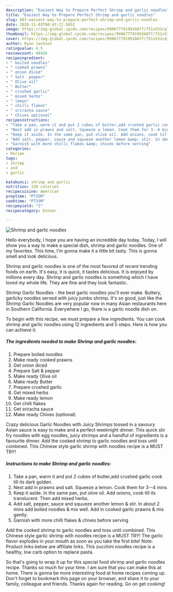 ```yaml
---
description: "Easiest Way to Prepare Perfect Shrimp and garlic noodles"
title: "Easiest Way to Prepare Perfect Shrimp and garlic noodles"
slug: 807-easiest-way-to-prepare-perfect-shrimp-and-garlic-noodles
date: 2020-11-03T00:43:21.585Z
image: https://img-global.cpcdn.com/recipes/990677791991b07f/751x532cq70/shrimp-and-garlic-noodles-recipe-main-photo.jpg
thumbnail: https://img-global.cpcdn.com/recipes/990677791991b07f/751x532cq70/shrimp-and-garlic-noodles-recipe-main-photo.jpg
cover: https://img-global.cpcdn.com/recipes/990677791991b07f/751x532cq70/shrimp-and-garlic-noodles-recipe-main-photo.jpg
author: Ryan Jackson
ratingvalue: 4.5
reviewcount: 46426
recipeingredient:
- " boiled noodles"
- " cooked prawns"
- " onion diced"
- " Salt  pepper"
- " Olive oil"
- " Butter"
- " crushed garlic"
- " mixed herbs"
- " lemon"
- " chilli flakes"
- " sriracha sauce"
- " Chives optional"
recipeinstructions:
- "Take a pan, warm it and put 2 cubes of butter,add crushed garlic cook till its dark golden."
- "Next add in prawns and salt. Squeeze a lemon. Cook them for 3--4 mins"
- "Keep it aside. In the same pan, put olive oil. Add onions, cook till its translucent. Then add mixed herbs."
- "Add salt, pepper, sauce and squueze another lemon &amp; stir. In about 2 mins add boiled noodles &amp; mix well. Add in cooked garlic prawns &amp; mix gently."
- "Garnish with more chilli flakes &amp; chives before serving"
categories:
- Recipe
tags:
- shrimp
- and
- garlic

katakunci: shrimp and garlic 
nutrition: 220 calories
recipecuisine: American
preptime: "PT35M"
cooktime: "PT33M"
recipeyield: "2"
recipecategory: Dinner

---
```



![Shrimp and garlic noodles](https://img-global.cpcdn.com/recipes/990677791991b07f/751x532cq70/shrimp-and-garlic-noodles-recipe-main-photo.jpg)

Hello everybody, I hope you are having an incredible day today. Today, I will show you a way to make a special dish, shrimp and garlic noodles. One of my favorites. This time, I'm gonna make it a little bit tasty. This is gonna smell and look delicious.

Shrimp and garlic noodles is one of the most favored of recent trending foods on earth. It's easy, it is quick, it tastes delicious. It is enjoyed by millions every day. Shrimp and garlic noodles is something which I have loved my whole life. They are fine and they look fantastic.

Shrimp Garlic Noodles - the best garlic noodles you&#39;ll ever make. Buttery, garlicky noodles served with juicy jumbo shrimp. It&#39;s so good, just like the Shrimp Garlic Noodles are very popular now in many Asian restaurants here in Southern California. Everywhere I go, there is a garlic noodle dish on.


To begin with this recipe, we must prepare a few ingredients. You can cook shrimp and garlic noodles using 12 ingredients and 5 steps. Here is how you can achieve it.

<!--inarticleads1-->

##### The ingredients needed to make Shrimp and garlic noodles:

1. Prepare  boiled noodles
1. Make ready  cooked prawns
1. Get  onion diced
1. Prepare  Salt &amp; pepper
1. Make ready  Olive oil
1. Make ready  Butter
1. Prepare  crushed garlic
1. Get  mixed herbs
1. Make ready  lemon
1. Get  chilli flakes
1. Get  sriracha sauce
1. Make ready  Chives (optional)


Crazy delicious Garlic Noodles with Juicy Shrimps tossed in a savoury Asian sauce is easy to make and a perfect weeknight dinner. This quick stir fry noodles with egg noodles, juicy shrimps and a handful of ingredients is a favourite dinner. Add the cooked shrimp to garlic noodles and toss until combined. This Chinese style garlic shrimp with noodles recipe is a MUST TRY! 

<!--inarticleads2-->

##### Instructions to make Shrimp and garlic noodles:

1. Take a pan, warm it and put 2 cubes of butter,add crushed garlic cook till its dark golden.
1. Next add in prawns and salt. Squeeze a lemon. Cook them for 3--4 mins
1. Keep it aside. In the same pan, put olive oil. Add onions, cook till its translucent. Then add mixed herbs.
1. Add salt, pepper, sauce and squueze another lemon &amp; stir. In about 2 mins add boiled noodles &amp; mix well. Add in cooked garlic prawns &amp; mix gently.
1. Garnish with more chilli flakes &amp; chives before serving


Add the cooked shrimp to garlic noodles and toss until combined. This Chinese style garlic shrimp with noodles recipe is a MUST TRY! The garlic flavor explodes in your mouth as soon as you take the first bite! Note: Product links below are affiliate links. This zucchini noodles recipe is a healthy, low carb option to replace pasta. 

So that's going to wrap it up for this special food shrimp and garlic noodles recipe. Thanks so much for your time. I am sure that you can make this at home. There is gonna be more interesting food at home recipes coming up. Don't forget to bookmark this page on your browser, and share it to your family, colleague and friends. Thanks again for reading. Go on get cooking!
